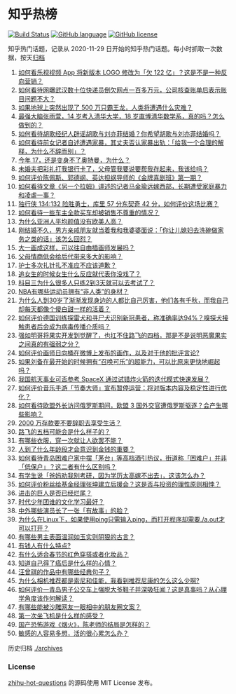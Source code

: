 # 知乎热榜
[![Build Status](https://github.com/ToWeLong/zhihu-hot-questions/workflows/CI/badge.svg)](https://github.com/ToWeLong/zhihu-hot-questions/actions)
[![GitHub language](https://img.shields.io/badge/language-golang-orange.svg)](https://golang.org/)
[![GitHub license](https://img.shields.io/github/license/ToWeLong/zhihu-hot-questions)](https://github.com/ToWeLong/zhihu-hot-questions/blob/main/LICENSE)

知乎热门话题，记录从 2020-11-29 日开始的知乎热门话题。每小时抓取一次数据，按天[归档](./archives)

<!-- BEGIN -->

1. [如何看乐视视频 App 将新版本 LOGO 修改为「欠 122 亿」？这是不是一种反向营销？](https://www.zhihu.com/question/443183209)
1. [如何看待网曝武汉数十位快递员倒欠网点一百多万元，公司核查账单后表示账目问题不大？](https://www.zhihu.com/question/443074665)
1. [如果地球上突然出现了 500 万只霸王龙，人类将遭遇什么灾难？](https://www.zhihu.com/question/443038227)
1. [最强大脑张雨萱，14 岁考入清华大学，18 岁直博清华数学系，真的吗？怎么做到的？](https://www.zhihu.com/question/441843589)
1. [如何看待胡歌经纪人辟谣胡歌与刘亦菲结婚？你希望胡歌与刘亦菲结婚吗？](https://www.zhihu.com/question/442695966)
1. [如何看待前女记者自述遭遇家暴，其丈夫否认家暴出轨：「给我一个合理的解释，为什么不辞而别」？](https://www.zhihu.com/question/443259930)
1. [今年 17，还是变身不了奥特曼，为什么？](https://www.zhihu.com/question/373409849)
1. [未婚夫把彩礼打我银行卡了，父母管我要说要帮我存起来，我该给吗？](https://www.zhihu.com/question/442994514)
1. [如何评价陈佩斯、郭德纲、英达担纲导师的《金牌喜剧班》第一期？](https://www.zhihu.com/question/443189074)
1. [如何看待文章《另一个拉姆》讲述的记者马金瑜远嫁西部，长期遭受家庭暴力和凌虐一事？](https://www.zhihu.com/question/443154151)
1. [独行侠 134:132 险胜勇士，库里 57 分东契奇 42 分，如何评价这场比赛？](https://www.zhihu.com/question/443249796)
1. [如何看待一些车主全款买车却被销售不尊重的情况？](https://www.zhihu.com/question/441010813)
1. [为什么亚洲人平均颜值没有欧美人高？](https://www.zhihu.com/question/433666039)
1. [刚结婚不久，男方亲戚朋友就当着我和我婆婆面说：「你让儿媳妇去洗碗做家务之类的话」该怎么回怼？](https://www.zhihu.com/question/345592311)
1. [大一画成这样，可以往自由插画师发展吗？](https://www.zhihu.com/question/436767867)
1. [父母情商低会给后代带来多大的影响？](https://www.zhihu.com/question/38642896)
1. [护士多次扎针扎不准应不应该道歉？](https://www.zhihu.com/question/442703278)
1. [追女生的时候女生什么反应就代表你没戏了？](https://www.zhihu.com/question/437267039)
1. [科目三为什么很多人只练2到3天就可以去考试了？](https://www.zhihu.com/question/290475667)
1. [NBA有哪些运动员拥有“非人类”的身材？](https://www.zhihu.com/question/440025781)
1. [为什么人到30岁了渐渐发现身边的人都比自己厉害，他们各有千秋，而我自己却每天都像个傻白甜一样的活着？](https://www.zhihu.com/question/442671689)
1. [如何评价德国训练探雷犬和寻尸犬识别新冠患者，称准确率达94%？嗅探犬接触患者后会成为病毒传播介质吗？](https://www.zhihu.com/question/442962994)
1. [强如明哥将果实开发到觉醒了，也扛不住路飞的四档，那是不是说明恶魔果实之间真的有强弱之分？](https://www.zhihu.com/question/442677196)
1. [如何评价画师日向桶在微博上发布的画作，以及对于他的批评言论?](https://www.zhihu.com/question/443222196)
1. [如果刘备在最开始的时候拥有“召唤可乐”的超能力，可以比原来更快地崛起吗？](https://www.zhihu.com/question/443026403)
1. [我国航天事业可否参考 SpaceX 通过试错炸火箭的迭代模式快速发展？](https://www.zhihu.com/question/442942573)
1. [如何评价音乐手游「节奏大师」宣布暂停运营：将对版本内容及稳定性进行优化？](https://www.zhihu.com/question/442983999)
1. [如何看待欧盟外长访问俄罗斯期间，欧盟 3 国外交官遭俄罗斯驱逐？会产生哪些影响？](https://www.zhihu.com/question/443110856)
1. [2000 万存款要不要辞职去享受生活？](https://www.zhihu.com/question/441054579)
1. [路飞的五档可能会是什么样子的？](https://www.zhihu.com/question/295640740)
1. [有哪些衣服，穿一次就让人欲罢不能？](https://www.zhihu.com/question/394037020)
1. [人到了什么年龄段才会意识到金钱的重要？](https://www.zhihu.com/question/437869213)
1. [如何看待青岛困难户家中摆「茅台」等高档酒引热议，街道称「困难户」并非「低保户」？这二者有什么区别吗？](https://www.zhihu.com/question/442993579)
1. [有学生说「爸妈劝我别考研，因为学历太高嫁不出去」，这该怎么办？](https://www.zhihu.com/question/442806238)
1. [如何评价粉丝给基金经理张坤建立后援会？这是否与投资的理性原则相悖？](https://www.zhihu.com/question/441288259)
1. [进击的巨人是否已经烂尾？](https://www.zhihu.com/question/420825592)
1. [时代少年团谁的文化学习最好？](https://www.zhihu.com/question/443031086)
1. [中外哪些演员长了一张「有故事」的脸？](https://www.zhihu.com/question/433846909)
1. [为什么在Linux下，如果使用ping只需输入ping，而打开程序却需要./a.out才可以打开？](https://www.zhihu.com/question/442021121)
1. [有哪些男主表面温润如玉实则阴狠的古言？](https://www.zhihu.com/question/311422229)
1. [有钱人有什么特点?](https://www.zhihu.com/question/25263803)
1. [有什么适合春节的红色穿搭或者化妆品？](https://www.zhihu.com/question/437320060)
1. [知道自己得了癌后是什么样的心情？](https://www.zhihu.com/question/265737389)
1. [汪曾祺的作品中有哪些经典句子？](https://www.zhihu.com/question/371660636)
1. [为什么相机推荐都是索尼和佳能，我看到推荐尼康的怎么这么少啊?](https://www.zhihu.com/question/443028772)
1. [如何评价一青岛男子公交车上强脱大爷鞋子并深吸狂闻？这是真事吗？从心理学角度该作何解读？](https://www.zhihu.com/question/443252251)
1. [有哪些能被沙雕网友一眼相中的朋友圈文案？](https://www.zhihu.com/question/442961772)
1. [第一次坐飞机是什么样的感受？](https://www.zhihu.com/question/349379293)
1. [国产恐怖游戏《烟火》，陈老师的结局是怎样的？](https://www.zhihu.com/question/442923176)
1. [敏感的人容易多想，活的很心累怎么办？](https://www.zhihu.com/question/26508293)

<!-- END -->

历史归档 [./archives](./archives)


### License
[zhihu-hot-questions](https://github.com/towelong/zhihu-hot-questions) 的源码使用 MIT License 发布。